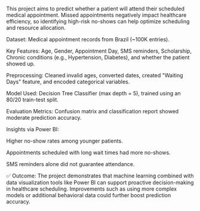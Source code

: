 This project aims to predict whether a patient will attend their scheduled medical appointment. Missed appointments negatively impact healthcare efficiency, so identifying high-risk no-shows can help optimize scheduling and resource allocation.

Dataset: Medical appointment records from Brazil (~100K entries).

Key Features: Age, Gender, Appointment Day, SMS reminders, Scholarship, Chronic conditions (e.g., Hypertension, Diabetes), and whether the patient showed up.

Preprocessing: Cleaned invalid ages, converted dates, created "Waiting Days" feature, and encoded categorical variables.

Model Used: Decision Tree Classifier (max depth = 5), trained using an 80/20 train-test split.

Evaluation Metrics: Confusion matrix and classification report showed moderate prediction accuracy.

Insights via Power BI:

Higher no-show rates among younger patients.

Appointments scheduled with long wait times had more no-shows.

SMS reminders alone did not guarantee attendance.

✅ Outcome: The project demonstrates that machine learning combined with data visualization tools like Power BI can support proactive decision-making in healthcare scheduling. Improvements such as using more complex models or additional behavioral data could further boost prediction accuracy.
